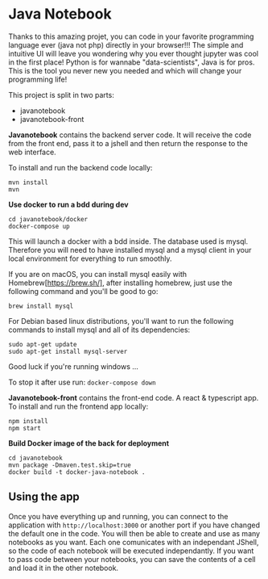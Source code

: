 # Java Notebook

Thanks to this amazing projet, you can code in your favorite programming language ever (java not php) directly in your browser!!! The simple and intuitive UI will leave you wondering why you ever thought jupyter was cool in the first place! Python is for wannabe "data-scientists", Java is for pros. This is the tool you never new you needed and which will change your programming life!

This project is split in two parts:  
- javanotebook
- javanotebook-front

**Javanotebook** contains the backend server code. It will receive the code from the front end, pass it to a jshell and then return the response to the web interface.  

To install and run the backend code locally:  
```  
mvn install  
mvn
```

**Use docker to run a bdd during dev**

```
cd javanotebook/docker
docker-compose up
```
This will launch a docker with a bdd inside. The database used is mysql. Therefore you will need to have installed mysql and a mysql client in your local environment for everything to run smoothly. 

If you are on macOS, you can install mysql easily with Homebrew[https://brew.sh/], after installing homebrew, just use the following command and you'll be good to go:
```
brew install mysql
```
For Debian based linux distributions, you'll want to run the following commands to install mysql and all of its dependencies:
```
sudo apt-get update  
sudo apt-get install mysql-server
```

Good luck if you're running windows ...

To stop it after use run: `docker-compose down`
  
**Javanotebook-front** contains the front-end code. A react & typescript app.  
To install and run the frontend app locally:  
```
npm install  
npm start  
```  

**Build Docker image of the back for deployment**

```
cd javanotebook
mvn package -Dmaven.test.skip=true
docker build -t docker-java-notebook .
```

## Using the app  
Once you have everything up and running, you can connect to the application with `http://localhost:3000` or another port if you have changed the default one in the code.
You will then be able to create and use as many notebooks as you want. Each one comunicates with an independant JShell, so the code of each notebook will be executed independantly. If you want to pass code between your notebooks, you can save the contents of a cell and load it in the other notebook.

